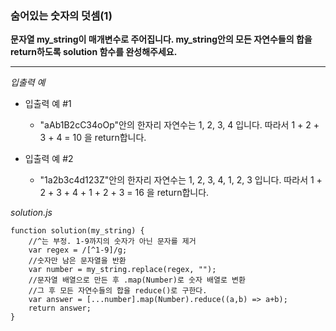 ### 숨어있는 숫자의 덧셈(1)

**문자열 my_string이 매개변수로 주어집니다. my_string안의 모든 자연수들의 합을 return하도록 solution 함수를 완성해주세요.**

---

_입출력 예_

- 입출력 예 #1

  - "aAb1B2cC34oOp"안의 한자리 자연수는 1, 2, 3, 4 입니다. 따라서 1 + 2 + 3 + 4 = 10 을 return합니다.

- 입출력 예 #2

  - "1a2b3c4d123Z"안의 한자리 자연수는 1, 2, 3, 4, 1, 2, 3 입니다. 따라서 1 + 2 + 3 + 4 + 1 + 2 + 3 = 16 을 return합니다.

_solution.js_

```
function solution(my_string) {
    //^는 부정. 1-9까지의 숫자가 아닌 문자를 제거
    var regex = /[^1-9]/g;
    //숫자만 남은 문자열을 반환
    var number = my_string.replace(regex, "");
    //문자열 배열으로 만든 후 .map(Number)로 숫자 배열로 변환
    //그 후 모든 자연수들의 합을 reduce()로 구한다.
    var answer = [...number].map(Number).reduce((a,b) => a+b);
    return answer;
}
```
